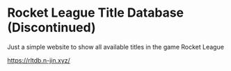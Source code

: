 # Rocket League Title Database (Discontinued)
Just a simple website to show all available titles in the game Rocket League

https://rltdb.n-jin.xyz/
